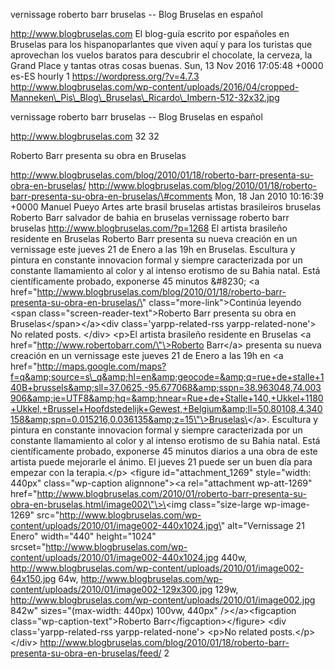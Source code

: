 vernissage roberto barr bruselas -- Blog Bruselas en español

http://www.blogbruselas.com El blog-guía escrito por españoles en
Bruselas para los hispanoparlantes que viven aquí y para los turistas
que aprovechan los vuelos baratos para descubrir el chocolate, la
cerveza, la Grand Place y tantas otras cosas buenas. Sun, 13 Nov 2016
17:05:48 +0000 es-ES hourly 1 https://wordpress.org/?v=4.7.3
http://www.blogbruselas.com/wp-content/uploads/2016/04/cropped-Manneken\_Pis\_Blog\_Bruselas\_Ricardo\_Imbern-512-32x32.jpg

vernissage roberto barr bruselas -- Blog Bruselas en español

http://www.blogbruselas.com 32 32

Roberto Barr presenta su obra en Bruselas

http://www.blogbruselas.com/blog/2010/01/18/roberto-barr-presenta-su-obra-en-bruselas/
http://www.blogbruselas.com/blog/2010/01/18/roberto-barr-presenta-su-obra-en-bruselas/\#comments
Mon, 18 Jan 2010 10:16:39 +0000 Manuel Pueyo Artes arte brasil bruselas
artistas brasileiros bruselas Roberto Barr salvador de bahia en bruselas
vernissage roberto barr bruselas http://www.blogbruselas.com/?p=1268 El
artista brasileño residente en Bruselas Roberto Barr presenta su nueva
creación en un vernissage este jueves 21 de Enero a las 19h en Bruselas.
Escultura y pintura en constante innovacion formal y siempre
caracterizada por un constante llamamiento al color y al intenso
erotismo de su Bahia natal. Está científicamente probado, exponerse 45
minutos &\#8230; \<a
href=\"http://www.blogbruselas.com/blog/2010/01/18/roberto-barr-presenta-su-obra-en-bruselas/\"
class=\"more-link\"\>Continúa leyendo \<span
class=\"screen-reader-text\"\>Roberto Barr presenta su obra en
Bruselas\</span\>\</a\>\<div class=\'yarpp-related-rss
yarpp-related-none\'\> No related posts. \</div\> \<p\>El artista
brasileño residente en Bruselas \<a
href=\"http://www.robertobarr.com/\"\>Roberto Barr\</a\> presenta su
nueva creación en un vernissage este jueves 21 de Enero a las 19h en \<a
href=\"http://maps.google.com/maps?f=q&amp;source=s\_q&amp;hl=en&amp;geocode=&amp;q=rue+de+stalle+140B+brussels&amp;sll=37.0625,-95.677068&amp;sspn=38.963048,74.003906&amp;ie=UTF8&amp;hq=&amp;hnear=Rue+de+Stalle+140,+Ukkel+1180+Ukkel,+Brussel+Hoofdstedelijk+Gewest,+Belgium&amp;ll=50.80108,4.340158&amp;spn=0.015216,0.036135&amp;z=15\"\>Bruselas\</a\>.
Escultura y pintura en constante innovacion formal y siempre
caracterizada por un constante llamamiento al color y al intenso
erotismo de su Bahia natal. Está científicamente probado, exponerse 45
minutos diarios a una obra de este artista puede mejorarle el ánimo. El
jueves 21 puede ser un buen día para empezar con la terapia.\</p\>
\<figure id=\"attachment\_1269\" style=\"width: 440px\"
class=\"wp-caption alignnone\"\>\<a rel=\"attachment wp-att-1269\"
href=\"http://www.blogbruselas.com/2010/01/roberto-barr-presenta-su-obra-en-bruselas.html/image002\"\>\<img
class=\"size-large wp-image-1269\"
src=\"http://www.blogbruselas.com/wp-content/uploads/2010/01/image002-440x1024.jpg\"
alt=\"Vernissage 21 Enero\" width=\"440\" height=\"1024\"
srcset=\"http://www.blogbruselas.com/wp-content/uploads/2010/01/image002-440x1024.jpg
440w,
http://www.blogbruselas.com/wp-content/uploads/2010/01/image002-64x150.jpg
64w,
http://www.blogbruselas.com/wp-content/uploads/2010/01/image002-129x300.jpg
129w,
http://www.blogbruselas.com/wp-content/uploads/2010/01/image002.jpg
842w\" sizes=\"(max-width: 440px) 100vw, 440px\" /\>\</a\>\<figcaption
class=\"wp-caption-text\"\>Roberto Barr\</figcaption\>\</figure\> \<div
class=\'yarpp-related-rss yarpp-related-none\'\> \<p\>No related
posts.\</p\> \</div\>
http://www.blogbruselas.com/blog/2010/01/18/roberto-barr-presenta-su-obra-en-bruselas/feed/
2
